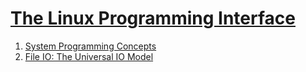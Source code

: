 # [The Linux Programming Interface]()

1. [System Programming Concepts]()
2. [File IO: The Universal IO Model]()
